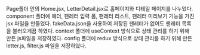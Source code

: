 Page폴더 안의 Home.jsx, LetterDetail.jsx로 홈페이지와 디테일 페이지를 나누었다.
component 폴더에 헤더, 팬레터 입력 폼, 팬레터 리스트, 팬레터 미리보기 기능을 가진 jsx 파일을 만들었다.
fakeData.json을 사용하여 저장된 팬레터가 없어도 팬레터 목록을 불러오게끔 하였다.
context 폴더에 useContext 방식으로 상태 관리를 하기 위해 만든 js파일을 저장하였다.
config 폴더에 redux 방식으로 상태 관리를 하기 위해 만든 letter.js, filter.js 파일을 저장하였다.
